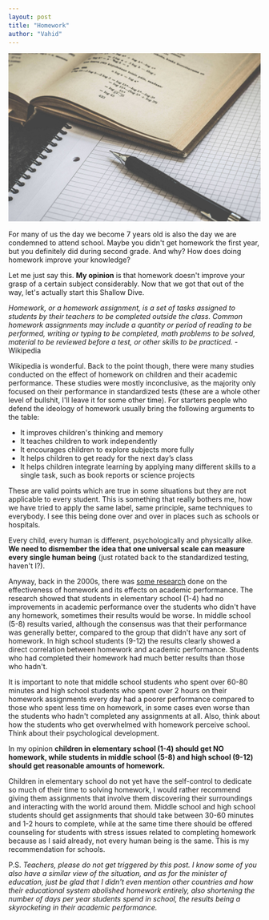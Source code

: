 ```yaml
---
layout: post
title: "Homework"
author: "Vahid"
---
```


<p align="center">
  <img src="./assets/hw.jpg">
</p>

For many of us the day we become 7 years old is also the day we are condemned to attend school. Maybe you didn't get homework the first year, but you definitely did during second grade. And why? How does doing homework improve your knowledge?<!--more-->

Let me just say this. **My opinion** is that homework doesn't improve your grasp of a certain subject considerably. Now that we got that out of the way, let's actually start this Shallow Dive.

_Homework, or a homework assignment, is a set of tasks assigned to students by their teachers to be completed outside the class. Common homework assignments may include a quantity or period of reading to be performed, writing or typing to be completed, math problems to be solved, material to be reviewed before a test, or other skills to be practiced._
-Wikipedia

Wikipedia is wonderful. Back to the point though, there were many studies conducted on the effect of homework on children and their academic performance. These studies were mostly inconclusive, as the majority only focused on their performance in standardized tests (these are a whole other level of bullshit, I'll leave it for some other time). For starters people who defend the ideology of homework usually bring the following arguments to the table:

* It improves children's thinking and memory
* It teaches children to work independently
* It encourages children to explore subjects more fully
* It helps children to get ready for the next day’s class
* It helps children integrate learning by applying many different skills to a single task, such as book reports or science projects

These are valid points which are true in some situations but they are not applicable to every student. This is something that really bothers me, how we have tried to apply the same label, same principle, same techniques to everybody. I see this being done over and over in places such as schools or hospitals.

Every child, every human is different, psychologically and physically alike. **We need to dismember the idea that one universal scale can measure every single human being** (just rotated back to the standardized testing, haven't I?). 

Anyway, back in the 2000s, there was [some research](http://unihomework.wikispaces.com/file/view/Relationship_Homework_Achievement.pdf) done on the effectiveness of homework and its effects on academic performance. The research showed that students in elementary school (1-4) had no improvements in academic performance over the students who didn't have any homework, sometimes their results would be worse. In middle school (5-8) results varied, although the consensus was that their performance was generally better, compared to the group that didn't have any sort of homework. In high school students (9-12) the results clearly showed a direct correlation between homework and academic performance. Students who had completed their homework had much better results than those who hadn't.

It is important to note that middle school students who spent over 60-80 minutes and high school students who spent over 2 hours on their homework assignments every day had a poorer performance compared to those who spent less time on homework, in some cases even worse than the students who hadn't completed any assignments at all. Also, think about how the students who get overwhelmed with homework perceive school. Think about their psychological development.

In my opinion __children in elementary school (1-4) should get NO homework, while students in middle school (5-8) and high school (9-12) should get reasonable amounts of homework.__

Children in elementary school do not yet have the self-control to dedicate so much of their time to solving homework, I would rather recommend giving them assignments that involve them discovering their surroundings and interacting with the world around them. Middle school and high school students should get assignments that should take between 30-60 minutes and 1-2 hours to complete, while at the same time there should be offered counseling for students with stress issues related to completing homework because as I said already, not every human being is the same. This is my recommendation for schools.

P.S.
*Teachers, please do not get triggered by this post. I know some of you also have a similar view of the situation, and as for the minister of education, just be glad that I didn't even mention other countries and how their educational system abolished homework entirely, also shortening the number of days per year students spend in school, the results being a skyrocketing in their academic performance.*
